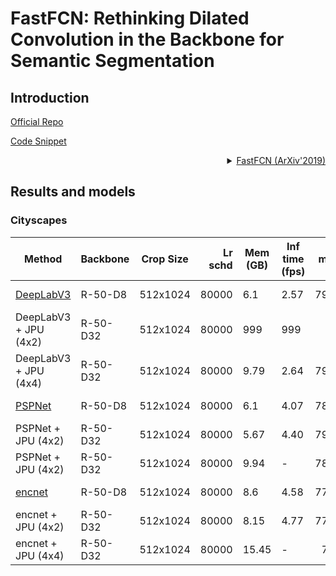 # FastFCN: Rethinking Dilated Convolution in the Backbone for Semantic Segmentation

## Introduction

<!-- [ALGORITHM] -->

<a href="https://github.com/wuhuikai/FastFCN">Official Repo</a>

<a href="https://github.com/open-mmlab/mmsegmentation/blob/v0.18.0/mmseg/models/necks/jpu.py#L12">Code Snippet</a>

<details>
<summary align="right"><a href="https://arxiv.org/abs/1903.11816">FastFCN (ArXiv'2019) </a></summary>

```latex
@article{wu2019fastfcn,
title={Fastfcn: Rethinking dilated convolution in the backbone for semantic segmentation},
author={Wu, Huikai and Zhang, Junge and Huang, Kaiqi and Liang, Kongming and Yu, Yizhou},
journal={arXiv preprint arXiv:1903.11816},
year={2019}
}
```

</details>

## Results and models

### Cityscapes

| Method    | Backbone  | Crop Size | Lr schd | Mem (GB) | Inf time (fps) |  mIoU | mIoU(ms+flip) | config                                                                                  | download                                                                                                                                                                                                                                                       |
| --------- | --------- | --------- | ------: | -------- | -------------- | ----: | ------------- | --------------------------------------------------------------------------------------- | -------------------------------------------------------------------------------------------------------------------------------------------------------------------------------------------------------------------------------------------------------------- |
| [DeepLabV3](https://github.com/open-mmlab/mmsegmentation/blob/master/configs/deeplabv3) | R-50-D8         | 512x1024  |   80000 | 6.1        | 2.57              | 79.32 |         80.57 | [config](https://github.com/open-mmlab/mmsegmentation/blob/master/configs/deeplabv3/deeplabv3_r50-d8_512x1024_80k_cityscapes.py)         | [model](https://download.openmmlab.com/mmsegmentation/v0.5/deeplabv3/deeplabv3_r50-d8_512x1024_80k_cityscapes/deeplabv3_r50-d8_512x1024_80k_cityscapes_20200606_113404-b92cfdd4.pth) &#124; [log](https://download.openmmlab.com/mmsegmentation/v0.5/deeplabv3/deeplabv3_r50-d8_512x1024_80k_cityscapes/deeplabv3_r50-d8_512x1024_80k_cityscapes_20200606_113404.log.json) |
| DeepLabV3 + JPU (4x2) | R-50-D32 | 512x1024  | 80000 | 999 | 999 | 0 | 0 | 0 |0 |
| DeepLabV3 + JPU (4x4) | R-50-D32 | 512x1024  | 80000 | 9.79 | 2.64 | 79.52 | 80.91 | [config](https://github.com/open-mmlab/mmsegmentation/blob/master/configs/fastfcn/fastfcn-jpu_deeplabv3_512x1024_80k_cityscapes.py) | [model](https://download.openmmlab.com/mmsegmentation/v0.5/fastfcn/fastfcn-jpu_deeplabv3_512x1024_80k_cityscapes/fastfcn-jpu_deeplabv3_512x1024_80k_cityscapes_20210924_214357-c2b06737.pth) &#124; [log](https://download.openmmlab.com/mmsegmentation/v0.5/fastfcn/fastfcn-jpu_deeplabv3_512x1024_80k_cityscapes/fastfcn-jpu_deeplabv3_512x1024_80k_cityscapes_20210924_214357.log.json) |
| [PSPNet](https://github.com/open-mmlab/mmsegmentation/blob/master/configs/pspnet) | R-50-D8   | 512x1024  |   80000 | 6.1        | 4.07              | 78.55 |         79.79 | [config](https://github.com/open-mmlab/mmsegmentation/blob/master/configs/pspnet/pspnet_r50-d8_512x1024_80k_cityscapes.py)   | [model](https://download.openmmlab.com/mmsegmentation/v0.5/pspnet/pspnet_r50-d8_512x1024_80k_cityscapes/pspnet_r50-d8_512x1024_80k_cityscapes_20200606_112131-2376f12b.pth) &#124; [log](https://download.openmmlab.com/mmsegmentation/v0.5/pspnet/pspnet_r50-d8_512x1024_80k_cityscapes/pspnet_r50-d8_512x1024_80k_cityscapes_20200606_112131.log.json)         |
| PSPNet + JPU (4x2) | R-50-D32   | 512x1024  |   80000 |  5.67       |  4.40             | 79.26 |   80.86       |   |        |
| PSPNet + JPU (4x2) | R-50-D32   | 512x1024  |   80000 |  9.94       |  -             | 78.76 |   80.03       | [config](https://github.com/open-mmlab/mmsegmentation/blob/master/configs/fastfcn/fastfcn-jpu_psp_512x1024_80k_cityscapes.py)   | [model](https://download.openmmlab.com/mmsegmentation/v0.5/fastfcn/fastfcn-jpu_psp_512x1024_80k_cityscapes/fastfcn-jpu_psp_512x1024_80k_cityscapes_20210925_061841-b07c5e32.pth) &#124; [log](https://download.openmmlab.com/mmsegmentation/v0.5/fastfcn/fastfcn-jpu_psp_512x1024_80k_cityscapes/fastfcn-jpu_psp_512x1024_80k_cityscapes_20210925_061841.log.json)         |
| [encnet](https://github.com/open-mmlab/mmsegmentation/blob/master/configs/encnet) | R-50-D8  | 512x1024  |   80000 | 8.6        | 4.58              | 77.94 |         79.13 | [config](https://github.com/open-mmlab/mmsegmentation/blob/master/configs/encnet/encnet_r50-d8_512x1024_80k_cityscapes.py)  | [model](https://download.openmmlab.com/mmsegmentation/v0.5/encnet/encnet_r50-d8_512x1024_80k_cityscapes/encnet_r50-d8_512x1024_80k_cityscapes_20200622_003554-fc5c5624.pth) &#124; [log](https://download.openmmlab.com/mmsegmentation/v0.5/encnet/encnet_r50-d8_512x1024_80k_cityscapes/encnet_r50-d8_512x1024_80k_cityscapes-20200622_003554.log.json)     |
| encnet + JPU (4x2)| R-50-D32  | 512x1024  |   80000 | 8.15        |  4.77             | 77.97 |79.92          |   |    |
| encnet + JPU (4x4)| R-50-D32  | 512x1024  |   80000 | 15.45        | -              | 78.6 |         80.25 | [config](https://github.com/open-mmlab/mmsegmentation/blob/master/configs/fastfcn/fastfcn-jpu_enc_512x1024_80k_cityscapes.py)  | [model](https://download.openmmlab.com/mmsegmentation/v0.5/fastfcn/fastfcn-jpu_enc_512x1024_80k_cityscapes/fastfcn-jpu_enc_512x1024_80k_cityscapes_20210926_093217-c2e5d0fd.pth) &#124; [log](https://download.openmmlab.com/mmsegmentation/v0.5/fastfcn/fastfcn-jpu_enc_512x1024_80k_cityscapes/fastfcn-jpu_enc_512x1024_80k_cityscapes_20210926_093217.log.json)     |
